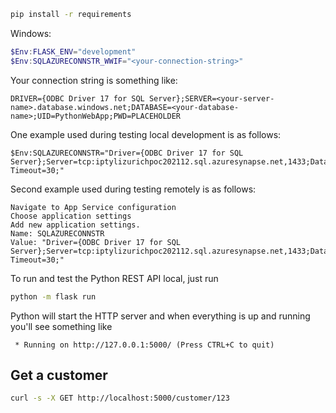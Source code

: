 

```bash
pip install -r requirements
```

Windows:

```powershell
$Env:FLASK_ENV="development"
$Env:SQLAZURECONNSTR_WWIF="<your-connection-string>"
```

Your connection string is something like:

```
DRIVER={ODBC Driver 17 for SQL Server};SERVER=<your-server-name>.database.windows.net;DATABASE=<your-database-name>;UID=PythonWebApp;PWD=PLACEHOLDER
```

One example used during testing local development is as follows:
```
$Env:SQLAZURECONNSTR="Driver={ODBC Driver 17 for SQL Server};Server=tcp:iptylizurichpoc202112.sql.azuresynapse.net,1433;Database=SqlPool;Uid=PythonWebApp;Pwd=PLACEHOLDER;Encrypt=yes;TrustServerCertificate=no;Connection Timeout=30;"
```

Second example used during testing remotely is as follows:
```
Navigate to App Service configuration
Choose application settings
Add new application settings. 
Name: SQLAZURECONNSTR
Value: "Driver={ODBC Driver 17 for SQL Server};Server=tcp:iptylizurichpoc202112.sql.azuresynapse.net,1433;Database=SqlPool;Uid=PythonWebApp;Pwd=PLACEHOLDER;Encrypt=yes;TrustServerCertificate=no;Connection Timeout=30;"
```

To run and test the Python REST API local, just run

```bash
python -m flask run
```

Python will start the HTTP server and when everything is up and running you'll see something like

```text
 * Running on http://127.0.0.1:5000/ (Press CTRL+C to quit)
```

## Get a customer

```bash
curl -s -X GET http://localhost:5000/customer/123
```